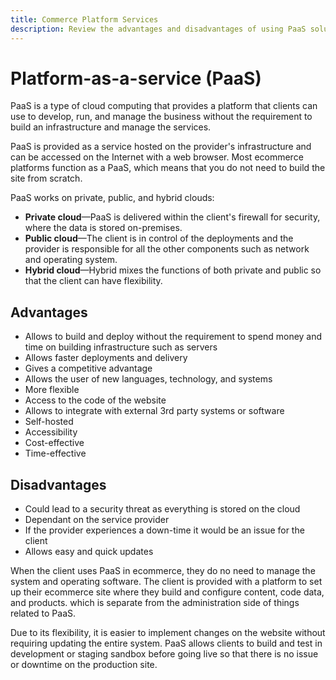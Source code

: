 ```yaml
---
title: Commerce Platform Services
description: Review the advantages and disadvantages of using PaaS solutions for your hosting infrastructure to determine what's right for your ecommerce project.
---
```


# Platform-as-a-service (PaaS)

PaaS is a type of cloud computing that provides a platform that clients can use to develop, run, and manage the business without the requirement to build an infrastructure and manage the services.

PaaS is provided as a service hosted on the provider's infrastructure and can be accessed on the Internet with a web browser. Most ecommerce platforms function as a PaaS, which means that you do not need to build the site from scratch.

PaaS works on private, public, and hybrid clouds:

- **Private cloud**—PaaS is delivered within the client's firewall for security, where the data is stored on-premises.
- **Public cloud**—The client is in control of the deployments and the provider is responsible for all the other components such as network and operating system.
- **Hybrid cloud**—Hybrid mixes the functions of both private and public so that the client can have flexibility.

## Advantages

- Allows to build and deploy without the requirement to spend money and time on building infrastructure such as servers
- Allows faster deployments and delivery
- Gives a competitive advantage
- Allows the user of new languages, technology, and systems
- More flexible
- Access to the code of the website
- Allows to integrate with external 3rd party systems or software
- Self-hosted
- Accessibility
- Cost-effective
- Time-effective

## Disadvantages

- Could lead to a security threat as everything is stored on the cloud
- Dependant on the service provider
- If the provider experiences a down-time it would be an issue for the
client
- Allows easy and quick updates

When the client uses PaaS in ecommerce, they do no need to manage the system and operating software. The client is provided with a platform to set up their ecommerce site where they build and configure content, code data, and products. which is separate from the administration side of things related to PaaS. 

Due to its flexibility, it is easier to implement changes on the website without requiring updating the entire system. PaaS allows clients to build and test in development or staging sandbox before going live so that there is no issue or downtime on the production site.

